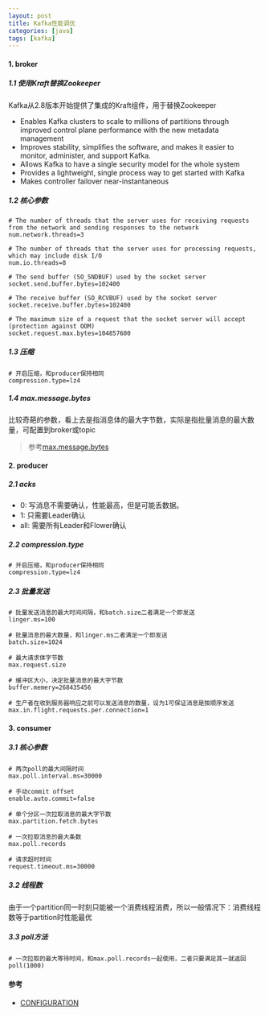```yaml
---
layout: post
title: Kafka性能调优
categories: [java]
tags: [kafka]
---
```


>  

#### 1. broker

##### 1.1 使用Kraft替换Zookeeper

Kafka从2.8版本开始提供了集成的Kraft组件，用于替换Zookeeper

* Enables Kafka clusters to scale to millions of partitions through improved control plane performance with the new metadata management
* Improves stability, simplifies the software, and makes it easier to monitor, administer, and support Kafka.
* Allows Kafka to have a single security model for the whole system
* Provides a lightweight, single process way to get started with Kafka
* Makes controller failover near-instantaneous


##### 1.2 核心参数

```
# The number of threads that the server uses for receiving requests from the network and sending responses to the network
num.network.threads=3

# The number of threads that the server uses for processing requests, which may include disk I/O
num.io.threads=8

# The send buffer (SO_SNDBUF) used by the socket server
socket.send.buffer.bytes=102400

# The receive buffer (SO_RCVBUF) used by the socket server
socket.receive.buffer.bytes=102400

# The maximum size of a request that the socket server will accept (protection against OOM)
socket.request.max.bytes=104857600
```

##### 1.3 压缩

```
# 开启压缩，和producer保持相同
compression.type=lz4
```

##### 1.4 max.message.bytes

比较奇葩的参数，看上去是指消息体的最大字节数，实际是指批量消息的最大数量，可配置到broker或topic

> 参考[max.message.bytes](https://kafka.apache.org/documentation/#topicconfigs_max.message.bytes)


#### 2. producer

##### 2.1 acks

* 0: 写消息不需要确认，性能最高，但是可能丢数据。
* 1: 只需要Leader确认
* all: 需要所有Leader和Flower确认

##### 2.2 compression.type

```
# 开启压缩，和producer保持相同
compression.type=lz4
```

##### 2.3 批量发送

```
# 批量发送消息的最大时间间隔，和batch.size二者满足一个即发送
linger.ms=100

# 批量消息的最大数量，和linger.ms二者满足一个即发送
batch.size=1024

# 最大请求体字节数
max.request.size

# 缓冲区大小，决定批量消息的最大字节数
buffer.memery=268435456

# 生产者在收到服务器响应之前可以发送消息的数量，设为1可保证消息是按顺序发送
max.in.flight.requests.per.connection=1
```

#### 3. consumer

##### 3.1 核心参数

```
# 两次poll的最大间隔时间
max.poll.interval.ms=30000

# 手动commit offset
enable.auto.commit=false

# 单个分区一次拉取消息的最大字节数
max.partition.fetch.bytes

# 一次拉取消息的最大条数
max.poll.records

# 请求超时时间
request.timeout.ms=30000

```

##### 3.2 线程数

由于一个partition同一时刻只能被一个消费线程消费，所以一般情况下：消费线程数等于partition时性能最优

##### 3.3 poll方法

```
# 一次拉取的最大等待时间，和max.poll.records一起使用，二者只要满足其一就返回
poll(1000)
```

#### 参考

* [CONFIGURATION](https://kafka.apache.org/documentation)